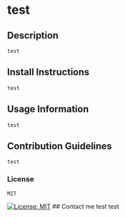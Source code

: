 
# test
## Description
    test
## Install Instructions 
    test
## Usage Information
    test
## Contribution Guidelines
    test
### License
    MIT
[![License: MIT](https://img.shields.io/badge/License-MIT-yellow.svg)](https://opensource.org/licenses/MIT)
    ## Contact me
    test
    test
    